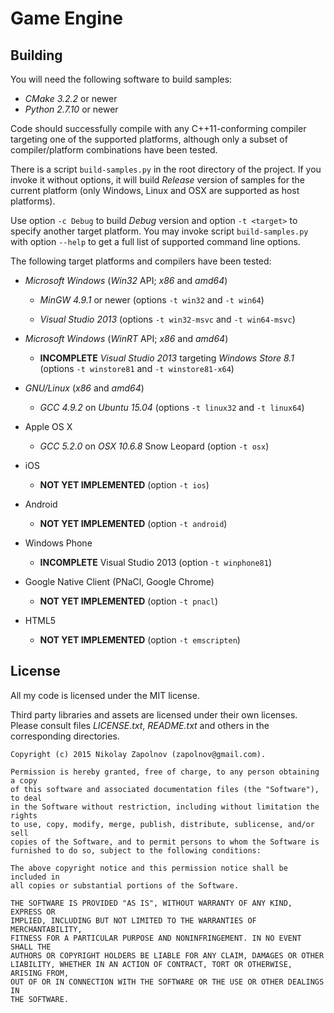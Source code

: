 Game Engine
===========

Building
--------

You will need the following software to build samples:

  * *CMake 3.2.2* or newer
  * *Python 2.7.10* or newer

Code should successfully compile with any C++11-conforming compiler targeting one of
the supported platforms, although only a subset of compiler/platform combinations have been tested.

There is a script `build-samples.py` in the root directory of the project.
If you invoke it without options, it will build *Release* version of samples
for the current platform (only Windows, Linux and OSX are supported as host platforms).

Use option `-c Debug` to build *Debug* version and option `-t <target>` to specify
another target platform. You may invoke script `build-samples.py` with option `--help` to get
a full list of supported command line options.

The following target platforms and compilers have been tested:

  - *Microsoft Windows* (*Win32* API; *x86* and *amd64*)

    - *MinGW 4.9.1* or newer (options `-t win32` and `-t win64`)

    - *Visual Studio 2013* (options `-t win32-msvc` and `-t win64-msvc`)

  - *Microsoft Windows* (*WinRT* API; *x86* and *amd64*)

    - **INCOMPLETE** *Visual Studio 2013* targeting *Windows Store 8.1*
      (options `-t winstore81` and `-t winstore81-x64`)

  - *GNU/Linux* (*x86* and *amd64*)

    - *GCC 4.9.2* on *Ubuntu 15.04* (options `-t linux32` and `-t linux64`)

  - Apple OS X

    - *GCC 5.2.0* on *OSX 10.6.8* Snow Leopard (option `-t osx`)

  - iOS

    - **NOT YET IMPLEMENTED** (option `-t ios`)

  - Android

    - **NOT YET IMPLEMENTED** (option `-t android`)

  - Windows Phone

    - **INCOMPLETE** Visual Studio 2013 (option `-t winphone81`)

  - Google Native Client (PNaCl, Google Chrome)

    - **NOT YET IMPLEMENTED** (option `-t pnacl`)

  - HTML5

    - **NOT YET IMPLEMENTED** (option `-t emscripten`)

License
-------

All my code is licensed under the MIT license.

Third party libraries and assets are licensed under their own licenses.
Please consult files *LICENSE.txt*, *README.txt* and others in the corresponding
directories.

```
Copyright (c) 2015 Nikolay Zapolnov (zapolnov@gmail.com).

Permission is hereby granted, free of charge, to any person obtaining a copy
of this software and associated documentation files (the "Software"), to deal
in the Software without restriction, including without limitation the rights
to use, copy, modify, merge, publish, distribute, sublicense, and/or sell
copies of the Software, and to permit persons to whom the Software is
furnished to do so, subject to the following conditions:

The above copyright notice and this permission notice shall be included in
all copies or substantial portions of the Software.

THE SOFTWARE IS PROVIDED "AS IS", WITHOUT WARRANTY OF ANY KIND, EXPRESS OR
IMPLIED, INCLUDING BUT NOT LIMITED TO THE WARRANTIES OF MERCHANTABILITY,
FITNESS FOR A PARTICULAR PURPOSE AND NONINFRINGEMENT. IN NO EVENT SHALL THE
AUTHORS OR COPYRIGHT HOLDERS BE LIABLE FOR ANY CLAIM, DAMAGES OR OTHER
LIABILITY, WHETHER IN AN ACTION OF CONTRACT, TORT OR OTHERWISE, ARISING FROM,
OUT OF OR IN CONNECTION WITH THE SOFTWARE OR THE USE OR OTHER DEALINGS IN
THE SOFTWARE.
```
